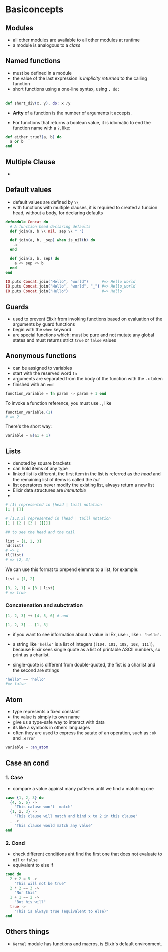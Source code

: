 # Basiconcepts

## Modules

- all other modules are available to all other modules at runtime
- a module is analogous to a *class*

## Named functions

- must be defined in a module
- the value of the last expression is *implicity returned* to the calling function 
- short functions using a one-line syntax, using `, do:`

```elixir
  
def short_div(x, y), do: x /y  

```
- **Arity** of a function is the number of arguments it accepts.

- For functions that returns a boolean value, it is idiomatic to end the function name with a `?`, like:

```elixir
def either_true?(a, b) do
  a or b
end

```

## Multiple Clause 

- 
## Default values

- default values are defined by `\\`
- with functions with multiple clauses, it is required to created a funcion head, without a body, for declaring defaults

```elixir
defmodule Concat do
  # A function head declaring defaults
  def join(a, b \\ nil, sep \\ " ")

  def join(a, b, _sep) when is_nil(b) do
    a
  end

  def join(a, b, sep) do
    a <> sep <> b
  end
end

IO.puts Concat.join("Hello", "world")      #=> Hello world
IO.puts Concat.join("Hello", "world", "_") #=> Hello_world
IO.puts Concat.join("Hello")               #=> Hello
```

## Guards

- used to prevent Elixir from invoking functions based on evaluation of the arguments by guard functions
- begin with the `when` keyword
- are special functions which: must be pure and not mutate any global states and must returns strict `true` or `false` values
## Anonymous functions

- can be assigned to variables
- start with the reserved word `fn`
- arguments are separated from the body of the function with the `->` token
- finished with an `end`

```elixir
function_variable = fn param -> param + 1 end
```
To invoke a function reference, you must use `.`, like

```elixir
function_variable.(1)
# => 2
```
There's the short way:

```elixir
variable = &(&1 + 1)
```

## Lists

- denoted by square brackets 
- can hold items of any type
- linked list is different, the first item in the list is referred as the *head* and the remaining list of items is called the *tail* 
- list operatores never modify the existing list, always return a new list
- Elixir data structures are *immutable*
- 

```elixir
# [1] represented in [head | tail] notation
[1 | []]

# [1,2,3] represented in [head | tail] notation
[1 | [2 | [3 | []]]]

## to see the head and the tail

list = [1, 2, 3]
hd(list) 
# => 1
tl(list) 
# => [2, 3]
```

We can use this format to prepend elemnts to a list, for example:

```elixir
list = [1, 2]

[3, 2, 1] = [3 | list]
# => true
```
### Concatenation and subctration

```elixir
[1, 2, 3] ++ [4, 5, 6] # and

[1, 2, 3] -- [1, 3]
```

- if you want to see information about a value in IEx, use `i`, like `i 'hello'`.

- a string like `'hello'` is a list of integers (`[104, 101, 108, 108, 111]`), because Elixir sees single quote as a list of printable ASCII numbers, so print as a charlist.

- single-quote is different from double-quoted, the fist is a charlist and the second are strings

```elixir
"hello" == 'hello'
#=> false
```

## Atom

- type represents a fixed constant
- the value is simply its own name
- give us a type-safe way to interact with data
- its like a symbols in others languages
- often they are used to express the satate of an operation, such as `:ok` and `:error`

```elixir
variable = :an_atom
```

## Case an cond

### 1. Case

- compare a value against many patterns until we find a matching one

```elixir
case {1, 2, 3} do
  {4, 5, 6} ->
    "This caluse won't  match"
  {1, x, 3} ->
    "This clause will match and bind x to 2 in this clause"
  _ ->
    "This clause would match any value"
end
```

### 2. Cond
- check different conditions aht find the first one that does not evaluate to `nil` or `false`
- equivalent to else if

```elixir
cond do
  2 + 2 = 5 ->
    "This will not be true"
  2 * 2 == 3 ->
    "Nor this"
  1 + 1 == 2 ->
    "But his will"
  true -> 
    "This is always true (equivalent to else)"
end
```

## Others things
- `Kernel` module has functions and macros, is Elixir's default environment.
